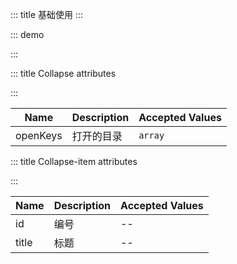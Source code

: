 ::: title 基础使用
:::

::: demo

<template>
  <lay-collapse :openKeys="openKeys">
    <lay-collapse-item title="标题" id="1"> 内容 </lay-collapse-item>
    <lay-collapse-item title="标题" id="2"> 内容 </lay-collapse-item>
    <lay-collapse-item title="标题" id="3"> 内容 </lay-collapse-item>
  </lay-collapse>
</template>

<script>
import { ref } from 'vue'

export default {
  setup() {

    const openKeys = ref(["1","2","3"])

    return {
      openKeys
    }
  }
}
</script>

:::


::: title Collapse attributes

:::

| Name   | Description | Accepted Values  |
| ----- | ------ | -------------- |
| openKeys | 打开的目录 | `array` |

::: title Collapse-item attributes

:::

| Name   | Description | Accepted Values  |
| ----- | ------ | -------------- |
| id    | 编号   | -- |
| title | 标题   | -- |